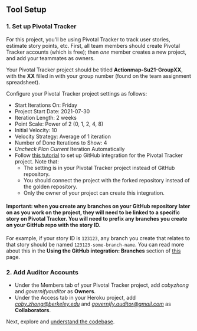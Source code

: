 ## Tool Setup

### 1. Set up Pivotal Tracker

For this project, you'll be using Pivotal Tracker to track user stories, estimate story points, etc. First, all team members should create Pivotal Tracker accounts (which is free); then _one_ member creates a new project, and add your teammates as owners.

Your Pivotal Tracker project should be titled **Actionmap-Su21-GroupXX**, with the **XX** filled in with your group number (found on the team assignment spreadsheet).

Configure your Pivotal Tracker project settings as follows:
 * Start Iterations On: Friday
 * Project Start Date: 2021-07-30
 * Iteration Length: 2 weeks
 * Point Scale: Power of 2 (0, 1, 2, 4, 8)
 * Initial Velocity: 10
 * Velocity Strategy: Average of 1 iteration
 * Number of Done Iterations to Show: 4
 * *Uncheck Plan Current* Iteration Automatically
 * Follow [this tutorial](https://www.pivotaltracker.com/help/articles/github_integration/) to set up GitHub integration for the Pivotal Tracker project.  Note that:
   * The setting is in your Pivotal Tracker project instead of GitHub repository.
   * You should connect the project with the forked repository instead of the golden repository.
   * Only the owner of your project can create this integration.

#### Important: when you create any branches on your GitHub repository later on as you work on the project, they will need to be linked to a specific story on Pivotal Tracker. You will need to prefix any branches you create on your GitHub repo with the story ID.

For example, if your story ID is `123123`, any branch you create that relates to that story should be named `123123-some-branch-name`. You can read more about this in the **Using the GitHub integration: Branches** section of [this](https://www.pivotaltracker.com/help/articles/github_integration/) page.

### 2. Add Auditor Accounts

- Under the Members tab of your Pivotal Tracker project, add *cobyzhong* and *governifyauditor* as **Owners**.
- Under the Access tab in your Heroku project, add *coby.zhong@berkeley.edu* and *governify.auditor@gmail.com* as **Collaborators**.

Next, explore and [understand the codebase](./understanding-the-code.md).
